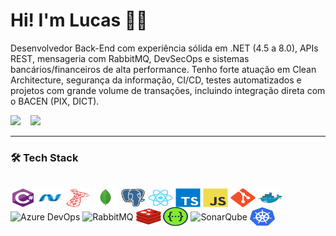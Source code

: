 <h1>Hi! I'm Lucas 🙋‍♂️</h1>

<p>
Desenvolvedor Back-End com experiência sólida em .NET (4.5 a 8.0), APIs REST, mensageria com RabbitMQ, DevSecOps e sistemas bancários/financeiros de alta performance. Tenho forte atuação em Clean Architecture, segurança da informação, CI/CD, testes automatizados e projetos com grande volume de transações, incluindo integração direta com o BACEN (PIX, DICT).
</p>

<div style="display: flex; gap: 16px;">
  <a href="https://github.com/lucas-cost">
    <img height="150em" src="https://github-readme-stats.vercel.app/api?username=lucas-cost&show_icons=true&theme=react&include_all_commits=true&count_private=true"/>
  </a>
  <a href="https://github.com/lucas-cost">
    <img height="150em" src="https://github-readme-stats.vercel.app/api/top-langs/?username=lucas-cost&layout=compact&langs_count=7&theme=react"/>
  </a>
</div>

---

<h3>🛠️ Tech Stack</h3>

<div style="display: inline_block"><br>

  <!-- Back-End -->
  <img align="center" alt="CSharp" height="30" width="40" src="https://raw.githubusercontent.com/devicons/devicon/master/icons/csharp/csharp-original.svg">
  <img align="center" alt=".NET" height="30" width="40" src="https://raw.githubusercontent.com/devicons/devicon/master/icons/dot-net/dot-net-original.svg">
  <img align="center" alt="SQL Server" height="30" width="40" src="https://raw.githubusercontent.com/devicons/devicon/master/icons/microsoftsqlserver/microsoftsqlserver-plain.svg">
  <img align="center" alt="MongoDB" height="30" width="40" src="https://raw.githubusercontent.com/devicons/devicon/master/icons/mongodb/mongodb-original.svg">
  <img align="center" alt="PostgreSQL" height="30" width="40" src="https://raw.githubusercontent.com/devicons/devicon/master/icons/postgresql/postgresql-original.svg">

  <!-- Front-End -->
  <img align="center" alt="React" height="30" width="40" src="https://raw.githubusercontent.com/devicons/devicon/master/icons/react/react-original.svg">
  <img align="center" alt="TS" height="30" width="40" src="https://raw.githubusercontent.com/devicons/devicon/master/icons/typescript/typescript-original.svg">
  <img align="center" alt="JS" height="30" width="40" src="https://raw.githubusercontent.com/devicons/devicon/master/icons/javascript/javascript-original.svg">

  <!-- DevOps & Tools -->
  <img align="center" alt="Git" height="30" width="40" src="https://raw.githubusercontent.com/devicons/devicon/master/icons/git/git-original.svg">
  <img align="center" alt="Docker" height="30" width="40" src="https://raw.githubusercontent.com/devicons/devicon/master/icons/docker/docker-original.svg">
  <img align="center" alt="Azure DevOps" height="30" width="40" src="https://img.icons8.com/color/48/azure-devops.png">
  <img align="center" alt="RabbitMQ" height="30" width="40" src="https://cdn.worldvectorlogo.com/logos/rabbitmq.svg">
  <img align="center" alt="Redis" height="30" width="40" src="https://raw.githubusercontent.com/devicons/devicon/master/icons/redis/redis-original.svg">
  <img align="center" alt="Swagger" height="30" width="40" src="https://raw.githubusercontent.com/devicons/devicon/master/icons/swagger/swagger-original.svg">
  <img align="center" alt="SonarQube" height="30" width="40" src="https://cdn.worldvectorlogo.com/logos/sonarqube.svg">
  <img align="center" alt="Kubernetes" height="30" width="40" src="https://raw.githubusercontent.com/devicons/devicon/master/icons/kubernetes/kubernetes-plain.svg">

</div>
